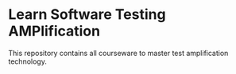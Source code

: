 # Learn Software Testing AMPlification
This repository contains all courseware to master test amplification technology.
